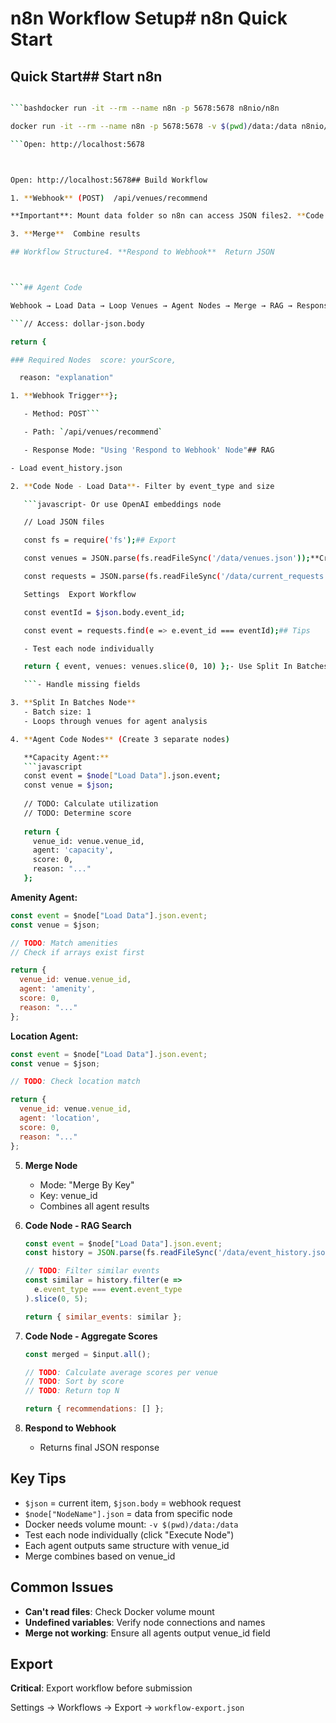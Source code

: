 # n8n Workflow Setup# n8n Quick Start



## Quick Start## Start n8n

```bash

```bashdocker run -it --rm --name n8n -p 5678:5678 n8nio/n8n

docker run -it --rm --name n8n -p 5678:5678 -v $(pwd)/data:/data n8nio/n8n```

```Open: http://localhost:5678



Open: http://localhost:5678## Build Workflow

1. **Webhook** (POST)  /api/venues/recommend

**Important**: Mount data folder so n8n can access JSON files2. **Code nodes**  Agent logic  

3. **Merge**  Combine results

## Workflow Structure4. **Respond to Webhook**  Return JSON



```## Agent Code

Webhook → Load Data → Loop Venues → Agent Nodes → Merge → RAG → Response```javascript

```// Access: dollar-json.body

return { 

### Required Nodes  score: yourScore, 

  reason: "explanation" 

1. **Webhook Trigger**};

   - Method: POST```

   - Path: `/api/venues/recommend`

   - Response Mode: "Using 'Respond to Webhook' Node"## RAG

- Load event_history.json

2. **Code Node - Load Data**- Filter by event_type and size

   ```javascript- Or use OpenAI embeddings node

   // Load JSON files

   const fs = require('fs');## Export

   const venues = JSON.parse(fs.readFileSync('/data/venues.json'));**Critical**: Export as workflow-export.json

   const requests = JSON.parse(fs.readFileSync('/data/current_requests.json'));

   Settings  Export Workflow

   const eventId = $json.body.event_id;

   const event = requests.find(e => e.event_id === eventId);## Tips

   - Test each node individually

   return { event, venues: venues.slice(0, 10) };- Use Split In Batches for loops

   ```- Handle missing fields

3. **Split In Batches Node**
   - Batch size: 1
   - Loops through venues for agent analysis

4. **Agent Code Nodes** (Create 3 separate nodes)

   **Capacity Agent:**
   ```javascript
   const event = $node["Load Data"].json.event;
   const venue = $json;
   
   // TODO: Calculate utilization
   // TODO: Determine score
   
   return { 
     venue_id: venue.venue_id,
     agent: 'capacity',
     score: 0,
     reason: "..."
   };
   ```

   **Amenity Agent:**
   ```javascript
   const event = $node["Load Data"].json.event;
   const venue = $json;
   
   // TODO: Match amenities
   // Check if arrays exist first
   
   return {
     venue_id: venue.venue_id,
     agent: 'amenity',
     score: 0,
     reason: "..."
   };
   ```

   **Location Agent:**
   ```javascript
   const event = $node["Load Data"].json.event;
   const venue = $json;
   
   // TODO: Check location match
   
   return {
     venue_id: venue.venue_id,
     agent: 'location',
     score: 0,
     reason: "..."
   };
   ```

5. **Merge Node**
   - Mode: "Merge By Key"
   - Key: venue_id
   - Combines all agent results

6. **Code Node - RAG Search**
   ```javascript
   const event = $node["Load Data"].json.event;
   const history = JSON.parse(fs.readFileSync('/data/event_history.json'));
   
   // TODO: Filter similar events
   const similar = history.filter(e => 
     e.event_type === event.event_type
   ).slice(0, 5);
   
   return { similar_events: similar };
   ```

7. **Code Node - Aggregate Scores**
   ```javascript
   const merged = $input.all();
   
   // TODO: Calculate average scores per venue
   // TODO: Sort by score
   // TODO: Return top N
   
   return { recommendations: [] };
   ```

8. **Respond to Webhook**
   - Returns final JSON response

## Key Tips

- `$json` = current item, `$json.body` = webhook request
- `$node["NodeName"].json` = data from specific node
- Docker needs volume mount: `-v $(pwd)/data:/data`
- Test each node individually (click "Execute Node")
- Each agent outputs same structure with venue_id
- Merge combines based on venue_id

## Common Issues

- **Can't read files**: Check Docker volume mount
- **Undefined variables**: Verify node connections and names
- **Merge not working**: Ensure all agents output venue_id field

## Export

**Critical**: Export workflow before submission

Settings → Workflows → Export → `workflow-export.json`
